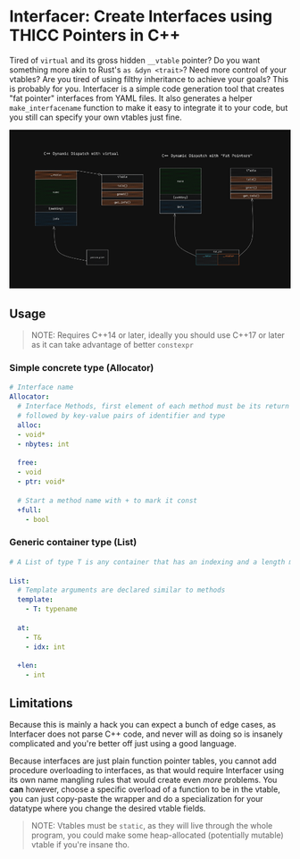 # Interfacer: Create Interfaces using THICC Pointers in C++

Tired of `virtual` and its gross hidden `__vtable` pointer? Do you want
something more akin to Rust's `as &dyn <trait>`? Need more control of your
vtables? Are you tired of using filthy inheritance to achieve your goals? This
is probably for you. Interfacer is a simple code generation tool that creates
"fat pointer" interfaces from YAML files. It also generates a helper
`make_interfacename` function to make it easy to integrate it to your code, but
you still can specify your own vtables just fine.

![Different Approaches for Dynamic Dispatch](info.png)

## Usage

> NOTE: Requires C++14 or later, ideally you should use C++17 or later as it
> can take advantage of better `constexpr`

### Simple concrete type (Allocator)

```yaml
# Interface name
Allocator:
  # Interface Methods, first element of each method must be its return type,
  # followed by key-value pairs of identifier and type
  alloc:
  - void*
  - nbytes: int

  free:
  - void
  - ptr: void*

  # Start a method name with + to mark it const
  +full:
    - bool
```

### Generic container type (List)
```yaml
# A List of type T is any container that has an indexing and a length method.

List:
  # Template arguments are declared similar to methods
  template:
    - T: typename

  at:
    - T&
    - idx: int

  +len:
    - int

```

## Limitations

Because this is mainly a hack you can expect a bunch of edge cases, as
Interfacer does not parse C++ code, and never will as doing so is insanely
complicated and you're better off just using a good language.

Because interfaces are just plain function pointer tables, you cannot add
procedure overloading to interfaces, as that would require Interfacer using its
own name mangling rules that would create even *more* problems. You **can**
however, choose a specific overload of a function to be in the vtable, you can
just copy-paste the wrapper and do a specialization for your datatype where you
change the desired vtable fields.

> NOTE: Vtables must be `static`, as they will live through the whole program,
> you could make some heap-allocated (potentially mutable) vtable if you're
> insane tho.


